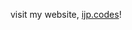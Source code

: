 visit my website, [ijp.codes](ijp.codes)!

<!---
eye-jay-pee/eye-jay-pee is a ✨ special ✨ repository because its `README.md` (this file) appears on your GitHub profile.
You can click the Preview link to take a look at your changes.
--->
